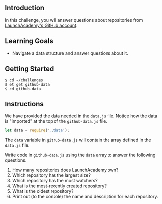 ## Introduction

In this challenge, you will answer questions about repositories from [LaunchAcademy's GitHub account](https://api.github.com/orgs/LaunchAcademy/repos).

## Learning Goals

* Navigate a data structure and answer questions about it.

## Getting Started

```no-highlight
$ cd ~/challenges
$ et get github-data
$ cd github-data
```

## Instructions

We have provided the data needed in the `data.js` file. Notice how the data is "imported" at the top of the `github-data.js` file.

```javascript
let data = require('./data');
```

The `data` variable in `github-data.js` will contain the array defined in the `data.js` file.

Write code in `github-data.js` using the `data` array to answer the following questions.

1. How many repositories does LaunchAcademy own?
2. Which repository has the largest size?
3. Which repository has the most watchers?
4. What is the most-recently created repository?
5. What is the oldest repository?
6. Print out (to the console) the name and description for each repository.
